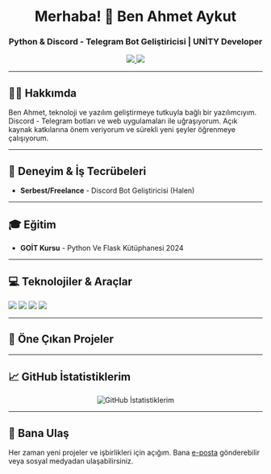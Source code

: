 <h1 align="center">Merhaba! 👋 Ben Ahmet Aykut</h1>
<h3 align="center">Python & Discord - Telegram Bot Geliştiricisi | UNİTY Developer</h3>

<p align="center">
  <a href="mailto:ahmtayk09@gmail.com" target="_blank">
    <img src="https://img.shields.io/badge/Email-D14836?style=for-the-badge&logo=gmail&logoColor=white"/>
  </a>
  <a href="https://www.instagram.com/ target="_blank">
    <img src="https://img.shields.io/badge/Instagram-E4405F?style=for-the-badge&logo=instagram&logoColor=white"/>
  </a>
</p>

---

<h2>👨‍💻 Hakkımda</h2>
<p>Ben Ahmet, teknoloji ve yazılım geliştirmeye tutkuyla bağlı bir yazılımcıyım. Discord - Telegram botları ve web uygulamaları ile uğraşıyorum. Açık kaynak katkılarına önem veriyorum ve sürekli yeni şeyler öğrenmeye çalışıyorum.</p>

---

<h2>💼 Deneyim & İş Tecrübeleri</h2>
<ul>
  <li><b>Serbest/Freelance</b> - Discord Bot Geliştiricisi (Halen)</li>
</ul>

---

<h2>🎓 Eğitim</h2>
<ul>
  <li><b>GOİT Kursu</b> -  Python Ve Flask Kütüphanesi 2024</li>
</ul>

---

<h2>💻 Teknolojiler & Araçlar</h2>
<p>
  <img src="https://img.shields.io/badge/Python-3776AB?style=for-the-badge&logo=python&logoColor=white"/>
  <img src="https://img.shields.io/badge/HTML5-E34F26?style=for-the-badge&logo=html5&logoColor=white"/>
  <img src="https://img.shields.io/badge/CSS3-1572B6?style=for-the-badge&logo=css3&logoColor=white"/>
  <img src="https://img.shields.io/badge/Flask-000000?style=for-the-badge&logo=flask&logoColor=white"/>
</p>

---

<h2>🚀 Öne Çıkan Projeler</h2>
<ul>
</ul>

---

<h2>📈 GitHub İstatistiklerim</h2>
<p align="center">
  <img src="https://github-readme-stats.vercel.app/api?username=kendi-kullanici-adin&show_icons=true&theme=radical" alt="GitHub İstatistiklerim"/>
</p>

---

<h2>💬 Bana Ulaş</h2>
<p>Her zaman yeni projeler ve işbirlikleri için açığım. Bana <a href="mailto:email@example.com">e-posta</a> gönderebilir veya sosyal medyadan ulaşabilirsiniz.</p>

